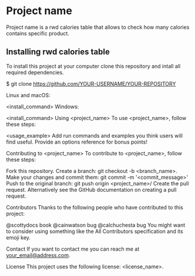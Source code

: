 # Project name
Project name is a rwd calories table that allows to check how many calories contains specific product.


## Installing rwd calories table
To install this project at your computer clone this repository and intall all required dependencies.

$ git clone https://github.com/YOUR-USERNAME/YOUR-REPOSITORY


Linux and macOS:

<install_command>
Windows:

<install_command>
Using <project_name>
To use <project_name>, follow these steps:

<usage_example>
Add run commands and examples you think users will find useful. Provide an options reference for bonus points!

Contributing to <project_name>
To contribute to <project_name>, follow these steps:

Fork this repository.
Create a branch: git checkout -b <branch_name>.
Make your changes and commit them: git commit -m '<commit_message>'
Push to the original branch: git push origin <project_name>/<location>
Create the pull request.
Alternatively see the GitHub documentation on creating a pull request.

Contributors
Thanks to the following people who have contributed to this project:

@scottydocs book
@cainwatson bug
@calchuchesta bug
You might want to consider using something like the All Contributors specification and its emoji key.

Contact
If you want to contact me you can reach me at your_email@address.com.

License
This project uses the following license: <license_name>.
